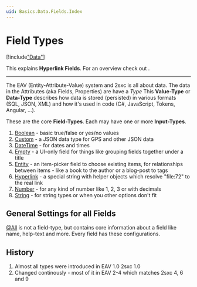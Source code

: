 ```yaml
---
uid: Basics.Data.Fields.Index
---
```

# Field Types

[!include["Data"](../_shared-content-types.md)]

This explains **Hyperlink Fields**. For an overview check out [](xref:Basics.Data.Index).

---


The EAV (Entity-Attribute-Value) system and 2sxc is all about data. The data in the Attributes (aka Fields, Properties) are have a _Type_ This **Value-Type** or **Data-Type** describes how data is stored (persisted) in various formats (SQL, JSON, XML) and how it's used in code (C#, JavaScript, Tokens, Angular, ...). 

These are the core **Field-Types**. Each may have one or more **Input-Types**.

1. [Boolean](xref:Basics.Data.Fields.Boolean) - basic true/false or yes/no values
1. [Custom](xref:Basics.Data.Fields.Custom) - a JSON data type for GPS and other JSON data
1. [DateTime](xref:Basics.Data.Fields.DateTime) - for dates and times
1. [Empty](xref:Basics.Data.Fields.Empty) - a UI-only field for things like grouping fields together under a title
1. [Entity](xref:Basics.Data.Fields.Entity) - an item-picker field to choose existing items, for relationships between items - like a book to the author or a blog-post to tags
1. [Hyperlink](xref:Basics.Data.Fields.Hyperlink) - a special string with helper objects which resolve "file:72" to the real link
1. [Number](xref:Basics.Data.Fields.Number) - for any kind of number like 1, 2, 3 or with decimals
1. [String](xref:Basics.Data.Fields.String) - for string types or when you other options don't fit

## General Settings for all Fields

[@All](xref:Basics.Data.Fields.GeneralSettings) is not a field-type, but contains core information about a field like name, help-text and more. Every field has these configurations. 


## History

1. Almost all types were introduced in EAV 1.0 2sxc 1.0
2. Changed continously - most of it in EAV 2-4 which matches 2sxc 4, 6 and 9